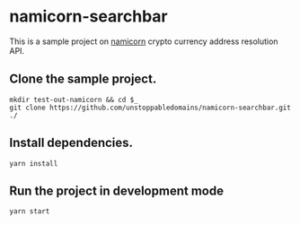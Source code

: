 # namicorn-searchbar

This is a sample project on [namicorn](https://github.com/unstoppabledomains/namicorn) crypto currency address resolution API.

## Clone the sample project.

```shell
mkdir test-out-namicorn && cd $_
git clone https://github.com/unstoppabledomains/namicorn-searchbar.git ./
```

## Install dependencies.

```shell
yarn install
```

## Run the project in development mode

```shell
yarn start
```
